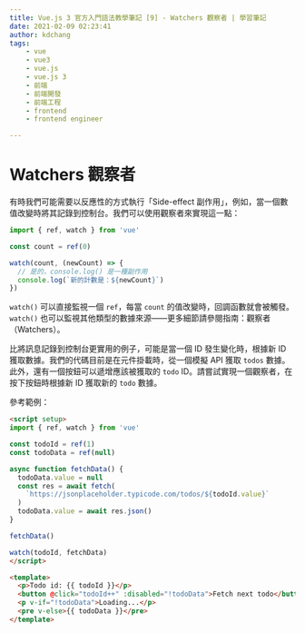 ```yaml
---
title: Vue.js 3 官方入門語法教學筆記 [9] - Watchers 觀察者 | 學習筆記
date: 2021-02-09 02:23:41
author: kdchang
tags: 
    - vue
    - vue3
    - vue.js
    - vue.js 3
    - 前端
    - 前端開發
    - 前端工程
    - frontend
    - frontend engineer

---
```


# Watchers 觀察者
有時我們可能需要以反應性的方式執行「Side-effect 副作用」，例如，當一個數值改變時將其記錄到控制台。我們可以使用觀察者來實現這一點：

```js
import { ref, watch } from 'vue'

const count = ref(0)

watch(count, (newCount) => {
  // 是的，console.log() 是一種副作用
  console.log(`新的計數是：${newCount}`)
})
```

`watch()` 可以直接監視一個 `ref`，每當 `count` 的值改變時，回調函數就會被觸發。`watch()` 也可以監視其他類型的數據來源——更多細節請參閱指南：觀察者（Watchers）。

比將訊息記錄到控制台更實用的例子，可能是當一個 ID 發生變化時，根據新 ID 獲取數據。我們的代碼目前是在元件掛載時，從一個模擬 API 獲取 `todos` 數據。此外，還有一個按鈕可以遞增應該被獲取的 `todo` ID。請嘗試實現一個觀察者，在按下按鈕時根據新 ID 獲取新的 `todo` 數據。

參考範例：

```html
<script setup>
import { ref, watch } from 'vue'

const todoId = ref(1)
const todoData = ref(null)

async function fetchData() {
  todoData.value = null
  const res = await fetch(
    `https://jsonplaceholder.typicode.com/todos/${todoId.value}`
  )
  todoData.value = await res.json()
}

fetchData()

watch(todoId, fetchData)
</script>

<template>
  <p>Todo id: {{ todoId }}</p>
  <button @click="todoId++" :disabled="!todoData">Fetch next todo</button>
  <p v-if="!todoData">Loading...</p>
  <pre v-else>{{ todoData }}</pre>
</template>
```